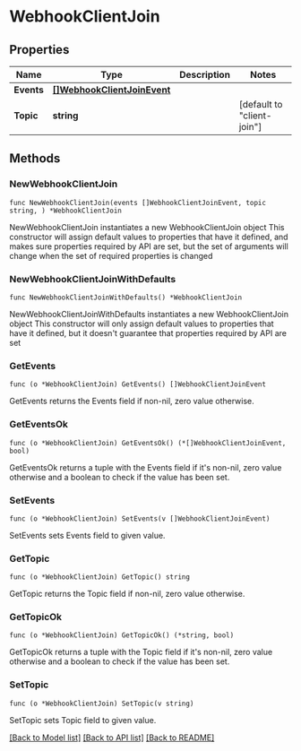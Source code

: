 # WebhookClientJoin

## Properties

Name | Type | Description | Notes
------------ | ------------- | ------------- | -------------
**Events** | [**[]WebhookClientJoinEvent**](WebhookClientJoinEvent.md) |  | 
**Topic** | **string** |  | [default to "client-join"]

## Methods

### NewWebhookClientJoin

`func NewWebhookClientJoin(events []WebhookClientJoinEvent, topic string, ) *WebhookClientJoin`

NewWebhookClientJoin instantiates a new WebhookClientJoin object
This constructor will assign default values to properties that have it defined,
and makes sure properties required by API are set, but the set of arguments
will change when the set of required properties is changed

### NewWebhookClientJoinWithDefaults

`func NewWebhookClientJoinWithDefaults() *WebhookClientJoin`

NewWebhookClientJoinWithDefaults instantiates a new WebhookClientJoin object
This constructor will only assign default values to properties that have it defined,
but it doesn't guarantee that properties required by API are set

### GetEvents

`func (o *WebhookClientJoin) GetEvents() []WebhookClientJoinEvent`

GetEvents returns the Events field if non-nil, zero value otherwise.

### GetEventsOk

`func (o *WebhookClientJoin) GetEventsOk() (*[]WebhookClientJoinEvent, bool)`

GetEventsOk returns a tuple with the Events field if it's non-nil, zero value otherwise
and a boolean to check if the value has been set.

### SetEvents

`func (o *WebhookClientJoin) SetEvents(v []WebhookClientJoinEvent)`

SetEvents sets Events field to given value.


### GetTopic

`func (o *WebhookClientJoin) GetTopic() string`

GetTopic returns the Topic field if non-nil, zero value otherwise.

### GetTopicOk

`func (o *WebhookClientJoin) GetTopicOk() (*string, bool)`

GetTopicOk returns a tuple with the Topic field if it's non-nil, zero value otherwise
and a boolean to check if the value has been set.

### SetTopic

`func (o *WebhookClientJoin) SetTopic(v string)`

SetTopic sets Topic field to given value.



[[Back to Model list]](../README.md#documentation-for-models) [[Back to API list]](../README.md#documentation-for-api-endpoints) [[Back to README]](../README.md)


